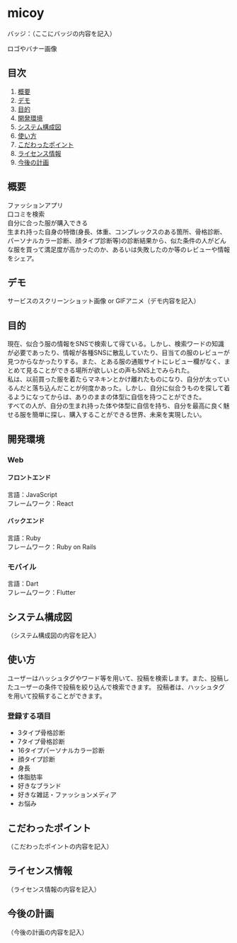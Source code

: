 # micoy
バッジ：（ここにバッジの内容を記入）

ロゴやバナー画像

## 目次
1. [概要](#概要)
2. [デモ](#デモ)
3. [目的](#目的)
4. [開発環境](#開発環境)
5. [システム構成図](#システム構成図)
6. [使い方](#使い方)
7. [こだわったポイント](#こだわったポイント)
8. [ライセンス情報](#ライセンス情報)
9. [今後の計画](#今後の計画)

## 概要
ファッションアプリ<br>
口コミを検索<br>
自分に合った服が購入できる<br>
生まれ持った自身の特徴(身長、体重、コンプレックスのある箇所、骨格診断、パーソナルカラー診断、顔タイプ診断等)の診断結果から、似た条件の人がどんな服を買って満足度が高かったのか、あるいは失敗したのか等のレビューや情報をシェア。

## デモ
サービスのスクリーンショット画像 or GIFアニメ（デモ内容を記入）

## 目的
現在、似合う服の情報をSNSで検索して得ている。しかし、検索ワードの知識が必要であったり、情報が各種SNSに散乱していたり、目当ての服のレビューが見つからなかったりする。また、とある服の通販サイトにレビュー欄がなく、まとめて見ることができる場所が欲しいとの声もSNS上でみられた。<br>
私は、以前買った服を着たらマネキンとかけ離れたものになり、自分が太っているんだと落ち込んだことが何度かあった。しかし、自分に似合うものを探して着るようになってからは、ありのままの体型に自信を持つことができた。<br>
すべての人が、自分の生まれ持った体や体型に自信を持ち、自分を最高に良く魅せる服を簡単に探し、購入することができる世界、未来を実現したい。

## 開発環境
### Web
#### フロントエンド
言語：JavaScript<br>
フレームワーク：React
#### バックエンド
言語：Ruby<br>
フレームワーク：Ruby on Rails
### モバイル
言語：Dart<br>
フレームワーク：Flutter

## システム構成図
（システム構成図の内容を記入）

## 使い方
ユーザーはハッシュタグやワード等を用いて、投稿を検索します。また、投稿したユーザーの条件で投稿を絞り込んで検索できます。
投稿者は、ハッシュタグを用いて投稿することができます。

### 登録する項目
- 3タイプ骨格診断
- 7タイプ骨格診断
- 16タイプパーソナルカラー診断
- 顔タイプ診断
- 身長
- 体脂肪率
- 好きなブランド
- 好きな雑誌・ファッションメディア
- お悩み

## こだわったポイント
（こだわったポイントの内容を記入）

## ライセンス情報
（ライセンス情報の内容を記入）

## 今後の計画
（今後の計画の内容を記入）
